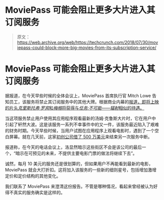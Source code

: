 # MoviePass 可能会阻止更多大片进入其订阅服务

> 原文：<https://web.archive.org/web/https://techcrunch.com/2018/07/30/moviepass-could-block-more-big-movies-from-its-subscription-service/>

# MoviePass 可能会阻止更多大片进入其订阅服务

据报道，在今天早些时候的全体会议上，MoviePass 首席执行官 Mitch Lowe 告知员工，该服务将禁止其订阅服务中的其他大牌。根据商业内幕的[报道，即将上映的片头*克里斯托弗·罗宾*和*梅格*将获得与*任务:不可能——辐射*相似的待遇。](https://web.archive.org/web/20230307140314/https://www.businessinsider.com/moviepass-ceo-says-tickets-to-major-releases-will-not-be-available-on-app-2018-7)

当这项服务禁止用户使用其应用程序观看最新的汤姆·克鲁斯大片时，它在用户中引起了轩然大波。这是该服务一系列不幸事件中的又一件，该服务最近陷入了艰难的财务时期。今天早些时候，当用户试图在应用程序上观看电影时，遇到了一个空白屏幕。就在几天前，这家[初创公司借了 500 万美元](https://web.archive.org/web/20230307140314/https://techcrunch.com/2018/07/27/moviepass-outage/)来结束另一次服务中断。

报道称，在今天的电话会议上，洛显然暗示这些街区不会是该公司的最后一个，“暗示在可预见的未来，不提供主要电影门票的做法将继续下去”。

诚然，每月 10 美元的服务还是很划算的，但如果用户不再能看到最新的电影，MoviePass 就会大打折扣。这将加入该服务的一些新的细则星号，包括增加激增定价和定价结构的其他变化。

我们联系了 MoviePass 来澄清这份报告。不管是哪种情况，看起来曾经被认为好得不真实的服务确实是这样的。